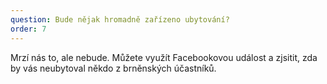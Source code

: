 ```yaml
---
question: Bude nějak hromadně zařízeno ubytování? 
order: 7
---
```

Mrzí nás to, ale nebude. Můžete využít Facebookovou událost a zjsitit, zda by vás neubytoval někdo z brněnských účastníků. 